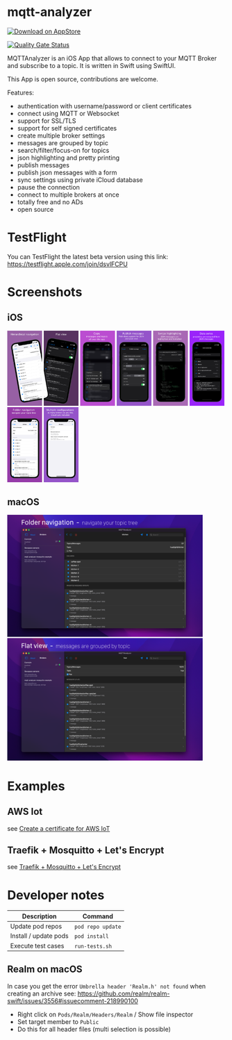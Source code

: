 # mqtt-analyzer

<a href="https://apps.apple.com/de/app/mqttanalyzer/id1493015317?mt=8">![Download on AppStore](https://linkmaker.itunes.apple.com/en-us/badge-lrg.svg?releaseDate=2020-01-07&kind=iossoftware&bubble=apple_music)</a>

[![Quality Gate Status](https://sonarcloud.io/api/project_badges/measure?project=philipparndt_mqtt-analyzer&metric=alert_status)](https://sonarcloud.io/dashboard?id=philipparndt_mqtt-analyzer)

MQTTAnalyzer is an iOS App that allows to connect to your MQTT Broker and
subscribe to a topic. It is written in Swift using SwiftUI.

This App is open source, contributions are welcome.

Features:
- authentication with username/password or client certificates
- connect using MQTT or Websocket
- support for SSL/TLS
- support for self signed certificates
- create multiple broker settings
- messages are grouped by topic
- search/filter/focus-on for topics
- json highlighting and pretty printing
- publish messages
- publish json messages with a form
- sync settings using private iCloud database
- pause the connection
- connect to multiple brokers at once
- totally free and no ADs
- open source

# TestFlight

You can TestFlight the latest beta version using this link:
https://testflight.apple.com/join/dsvlFCPU

# Screenshots

## iOS
<p float="left">
<img src="https://github.com/philipparndt/mqtt-analyzer/raw/master/Docs/screenshot-1.png" width="80"/>
<img src="https://github.com/philipparndt/mqtt-analyzer/raw/master/Docs/screenshot-2.png" width="80"/>
<img src="https://github.com/philipparndt/mqtt-analyzer/raw/master/Docs/screenshot-3.png" width="80"/>
<img src="https://github.com/philipparndt/mqtt-analyzer/raw/master/Docs/screenshot-4.png" width="80"/>
<img src="https://github.com/philipparndt/mqtt-analyzer/raw/master/Docs/screenshot-5.png" width="80"/>
<img src="https://github.com/philipparndt/mqtt-analyzer/raw/master/Docs/screenshot-6.png" width="80"/>
<img src="https://github.com/philipparndt/mqtt-analyzer/raw/master/Docs/screenshot-7.png" width="80"/>
<img src="https://github.com/philipparndt/mqtt-analyzer/raw/master/Docs/screenshot-8.png" width="80"/>
</p>

## macOS
<p float="left">
<img src="https://github.com/philipparndt/mqtt-analyzer/raw/master/Docs/macos-screenshot-1.png" width="450"/>
<img src="https://github.com/philipparndt/mqtt-analyzer/raw/master/Docs/macos-screenshot-2.png" width="450"/>
</p>


# Examples

## AWS Iot

see [Create a certificate for AWS IoT](./examples/aws)

## Traefik + Mosquitto + Let's Encrypt

see [Traefik + Mosquitto + Let's Encrypt](./examples/traefik-tls)

# Developer notes

| Description           | Command           |
| --------------------- | ----------------- |
| Update pod repos      | `pod repo update` |
| Install / update pods | `pod install`     |
| Execute test cases    | `run-tests.sh`    |

## Realm on macOS
In case you get the error `Umbrella header 'Realm.h' not found` when creating an archive see:
https://github.com/realm/realm-swift/issues/3556#issuecomment-218990100

- Right click on `Pods/Realm/Headers/Realm` / Show file inspector
- Set target member to `Public`
- Do this for all header files (multi selection is possible)

